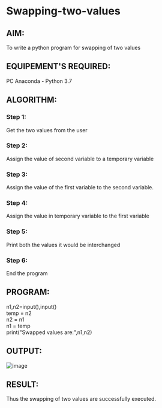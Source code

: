 # Swapping-two-values
## AIM:
To write a python program for swapping of two values
## EQUIPEMENT'S REQUIRED: 
PC
Anaconda - Python 3.7
## ALGORITHM: 
### Step 1:
Get the two values from the user
### Step 2: 
Assign the value of second variable to a temporary variable 
### Step 3: 
Assign the value of the first variable to the second variable.
### Step 4:  
Assign the value in temporary variable to the first variable
### Step 5: 
Print both the values it would be interchanged
### Step 6: 
End the program
## PROGRAM:
n1,n2=input(),input() <br>
temp = n2 <br>
n2 = n1 <br>
n1 = temp <br>
print("Swapped values are:",n1,n2) <br>


## OUTPUT:
![image](https://user-images.githubusercontent.com/120236638/227963213-101f3c4a-de51-4ab7-831e-0a5f863d627d.png)

## RESULT:
Thus the swapping of two values are successfully executed.



